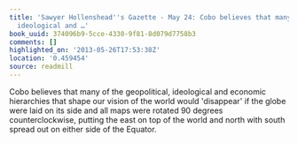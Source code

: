```yaml
---
title: 'Sawyer Hollenshead''s Gazette - May 24: Cobo believes that many of the geopolitical,
  ideological and …'
book_uuid: 374096b9-5cce-4330-9f81-8d079d7758b3
comments: []
highlighted_on: '2013-05-26T17:53:38Z'
location: '0.459454'
source: readmill
---
```


Cobo believes that many of the geopolitical, ideological and economic hierarchies that shape our vision of the world would 'disappear' if the globe were laid on its side and all maps were rotated 90 degrees counterclockwise, putting the east on top of the world and north with south spread out on either side of the Equator.